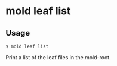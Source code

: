 mold leaf list 
===

## Usage 
`$ mold leaf list`

Print a list of the leaf files in the mold-root.
